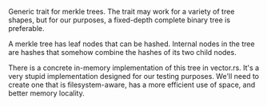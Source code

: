 Generic trait for merkle trees. The trait may work for a variety of tree shapes, but for our purposes, a fixed-depth complete binary tree is preferable. 

A merkle tree has leaf nodes that can be hashed. Internal nodes in the tree are hashes that somehow combine the hashes
of its two child nodes.

There is a concrete in-memory implementation of this tree in vector.rs. It's a very stupid implementation designed for our testing purposes. We'll need to create one that is filesystem-aware, has a more efficient use of space, and better memory locality.